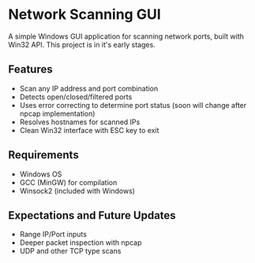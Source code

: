 # Network Scanning GUI

A simple Windows GUI application for scanning network ports, built with Win32 API. This project is in it's early stages.

## Features
- Scan any IP address and port combination
- Detects open/closed/filtered ports
- Uses error correcting to determine port status (soon will change after npcap implementation)
- Resolves hostnames for scanned IPs
- Clean Win32 interface with ESC key to exit

## Requirements
- Windows OS
- GCC (MinGW) for compilation
- Winsock2 (included with Windows)

## Expectations and Future Updates
- Range IP/Port inputs
- Deeper packet inspection with npcap
- UDP and other TCP type scans
